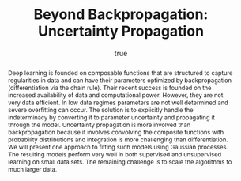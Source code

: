 ---
abstract: Deep learning is founded on composable functions that are structured to
  capture regularities in data and can have their parameters optimized by backpropagation
  (differentiation via the chain rule). Their recent success is founded on the increased
  availability of data and computational power. However, they are not very data efficient.
  In low data regimes parameters are not well determined and severe overfitting can
  occur. The solution is to explicitly handle the indeterminacy by converting it to
  parameter uncertainty and propagating it through the model. Uncertainty propagation
  is more involved than backpropagation because it involves convolving the composite
  functions with probability distributions and integration is more challenging than
  differentiation. We will present one approach to fitting such models using Gaussian
  processes. The resulting models perform very well in both supervised and unsupervised
  learning on small data sets. The remaining challenge is to scale the algorithms
  to much larger data.
author:
- family: Lawrence
  given: Neil D.
  gscholar: r3SJcvoAAAAJ
  institute: University of Sheffield
  twitter: lawrennd
  url: http://inverseprobability.com
blog: 2016-03-04-deep-learning-and-uncertainty.md
categories:
- Lawrence-msrne16b
day: '26'
demo: demo_2016_04_26_msr.m
errata: []
extras: []
key: Lawrence-msrne16b
layout: talk
month: 4
pdf: 2016-04-26-UncertaintyPropagation.pdf
ppt: 2016-04-26-UncertaintyPropagation.pptx
published: 2016-04-26
section: pre
title: 'Beyond Backpropagation: Uncertainty Propagation'
venue: Microsoft Research, New England, USA
year: '2016'
---